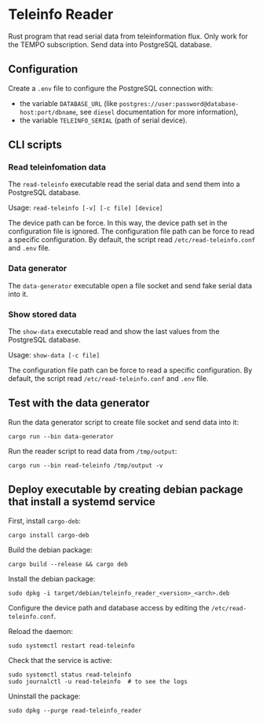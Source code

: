 # Teleinfo Reader

Rust program that read serial data from teleinformation flux.
Only work for the TEMPO subscription.
Send data into PostgreSQL database.


## Configuration

Create a `.env` file to configure the PostgreSQL connection with:
 - the variable `DATABASE_URL` (like `postgres://user:password@database-host:port/dbname`, see `diesel` documentation for more information),
 - the variable `TELEINFO_SERIAL` (path of serial device).

 
## CLI scripts

### Read teleinfomation data

The `read-teleinfo` executable read the serial data and send them into a PostgreSQL database.

Usage: `read-teleinfo [-v] [-c file] [device]`

The device path can be force. In this way, the device path set in the configuration file is ignored.
The configuration file path can be force to read a specific configuration. By default, the script read
`/etc/read-teleinfo.conf` and `.env` file.


### Data generator

The `data-generator` executable open a file socket and send fake serial data into it.


### Show stored data

The `show-data` executable read and show the last values from the PostgreSQL database.
 
Usage: `show-data [-c file]`

The configuration file path can be force to read a specific configuration. By default, the script read
`/etc/read-teleinfo.conf` and `.env` file.


## Test with the data generator

Run the data generator script to create file socket and send data into it:

    cargo run --bin data-generator
    
Run the reader script to read data from `/tmp/output`:

    cargo run --bin read-teleinfo /tmp/output -v
    
    
## Deploy executable by creating debian package that install a systemd service

First, install `cargo-deb`:

    cargo install cargo-deb
    
Build the debian package:

    cargo build --release && cargo deb
    
Install the debian package:

    sudo dpkg -i target/debian/teleinfo_reader_<version>_<arch>.deb

Configure the device path and database access by editing the `/etc/read-teleinfo.conf`.

Reload the daemon:

    sudo systemctl restart read-teleinfo
    
Check that the service is active:

    sudo systemctl status read-teleinfo
    sudo journalctl -u read-teleinfo  # to see the logs
    
Uninstall the package:

    sudo dpkg --purge read-teleinfo_reader
